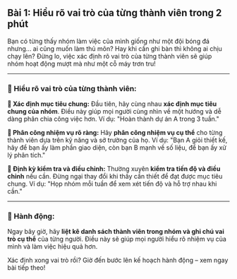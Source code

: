 ## Bài 1: Hiểu rõ vai trò của từng thành viên trong 2 phút

Bạn có từng thấy nhóm làm việc của mình giống như một đội bóng đá nhưng... ai cũng muốn làm thủ môn? Hay khi cần ghi bàn thì không ai chịu chạy lên? Đừng lo, việc xác định rõ vai trò của từng thành viên sẽ giúp nhóm hoạt động mượt mà như một cỗ máy trơn tru!

---

### 📌 Hiểu rõ vai trò của từng thành viên:

**🔹 Xác định mục tiêu chung:**
Đầu tiên, hãy cùng nhau **xác định mục tiêu chung của nhóm**. Điều này giúp mọi người cùng nhìn về một hướng và dễ dàng phân chia công việc hơn. Ví dụ: "Hoàn thành dự án A trong 3 tuần."

**🔹 Phân công nhiệm vụ rõ ràng:**
Hãy **phân công nhiệm vụ cụ thể** cho từng thành viên dựa trên kỹ năng và sở trường của họ. Ví dụ: "Bạn A giỏi thiết kế, hãy để bạn ấy làm phần giao diện, còn bạn B mạnh về số liệu, để bạn ấy xử lý phân tích."

**🔹 Định kỳ kiểm tra và điều chỉnh:**
Thường xuyên **kiểm tra tiến độ và điều chỉnh** nếu cần. Đừng ngại thay đổi khi thấy cần thiết để đạt được mục tiêu chung. Ví dụ: "Họp nhóm mỗi tuần để xem xét tiến độ và hỗ trợ nhau khi cần."

---

### 🚀 Hành động:

Ngay bây giờ, hãy **liệt kê danh sách thành viên trong nhóm và ghi chú vai trò cụ thể** của từng người. Điều này sẽ giúp mọi người hiểu rõ nhiệm vụ của mình và làm việc hiệu quả hơn.

Xác định xong vai trò rồi? Giờ đến bước lên kế hoạch hành động – xem ngay bài tiếp theo!
